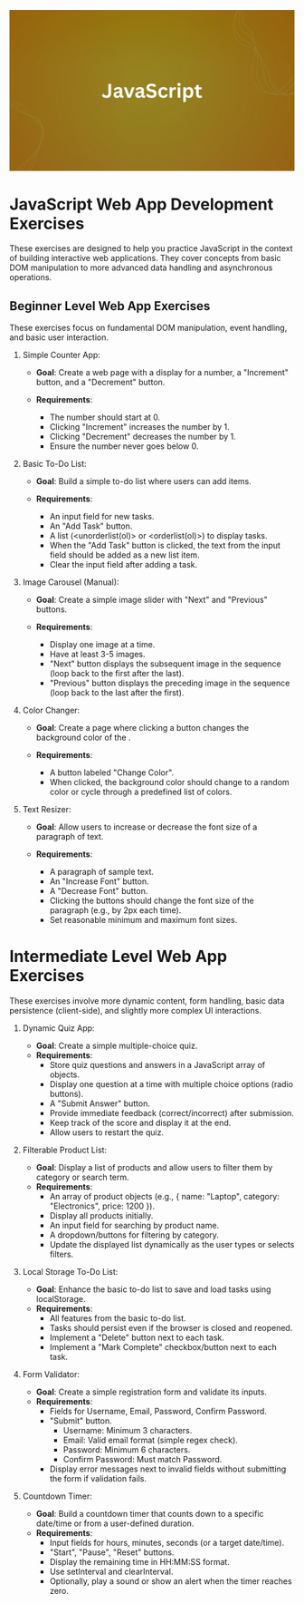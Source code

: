![JavaScript Background](image/javascript.png)
# JavaScript Web App Development Exercises
These exercises are designed to help you practice JavaScript in the context of building interactive web applications. They cover concepts from basic DOM manipulation to more advanced data handling and asynchronous operations.

## Beginner Level Web App Exercises
These exercises focus on fundamental DOM manipulation, event handling, and basic user interaction.

1. Simple Counter App:
    * **Goal**: Create a web page with a display for a number, a "Increment" button, and a "Decrement" button.

    * **Requirements**: 
        * The number should start at 0.
        * Clicking "Increment" increases the number by 1.
        * Clicking "Decrement" decreases the number by 1.
        * Ensure the number never goes below 0.

2. Basic To-Do List:
    * **Goal**: Build a simple to-do list where users can add items.

    * **Requirements**: 
        * An input field for new tasks.
        * An "Add Task" button.
        * A list (<unorderlist(ol)> or <orderlist(ol)>) to display tasks.
        * When the "Add Task" button is clicked, the text from the input field should be added as a new list item.
        * Clear the input field after adding a task.

3. Image Carousel (Manual):
    * **Goal**: Create a simple image slider with "Next" and "Previous" buttons.

    * **Requirements**: 
        * Display one image at a time.
        * Have at least 3-5 images.
        * "Next" button displays the subsequent image in the sequence (loop back to the first after the last).
        * "Previous" button displays the preceding image in the sequence (loop back to the last after the first).

4. Color Changer:
    * **Goal**: Create a page where clicking a button changes the background color of the <body>.

    * **Requirements**: 
        * A button labeled "Change Color".
        * When clicked, the background color should change to a random color or cycle through a predefined list of colors.

5. Text Resizer:
    * **Goal**: Allow users to increase or decrease the font size of a paragraph of text.

    * **Requirements**: 
        * A paragraph of sample text.
        * An "Increase Font" button.
        * A "Decrease Font" button.
        * Clicking the buttons should change the font size of the paragraph (e.g., by 2px each time).
        * Set reasonable minimum and maximum font sizes.


# Intermediate Level Web App Exercises
These exercises involve more dynamic content, form handling, basic data persistence (client-side), and slightly more complex UI interactions.

1. Dynamic Quiz App:
    * **Goal**: Create a simple multiple-choice quiz.
    * **Requirements**:
        * Store quiz questions and answers in a JavaScript array of objects.
        * Display one question at a time with multiple choice options (radio buttons).
        * A "Submit Answer" button.
        * Provide immediate feedback (correct/incorrect) after submission.
        * Keep track of the score and display it at the end.
        * Allow users to restart the quiz.

2. Filterable Product List:
    * **Goal**: Display a list of products and allow users to filter them by category or search term.
    * **Requirements**: 
        * An array of product objects (e.g., { name: "Laptop", category: "Electronics", price: 1200 }).
        * Display all products initially.
        * An input field for searching by product name.
        * A dropdown/buttons for filtering by category.
        * Update the displayed list dynamically as the user types or selects filters.

3. Local Storage To-Do List:
    * **Goal**: Enhance the basic to-do list to save and load tasks using localStorage.
    * **Requirements**: 
        * All features from the basic to-do list.
        * Tasks should persist even if the browser is closed and reopened.
        * Implement a "Delete" button next to each task.
        * Implement a "Mark Complete" checkbox/button next to each task.

4. Form Validator:
    * **Goal**: Create a simple registration form and validate its inputs.
    * **Requirements**:
        * Fields for Username, Email, Password, Confirm Password.
        * "Submit" button.
            * Username: Minimum 3 characters.
            * Email: Valid email format (simple regex check).
            * Password: Minimum 6 characters.
            * Confirm Password: Must match Password.
        * Display error messages next to invalid fields without submitting the form if validation fails.

5. Countdown Timer:
    * **Goal**: Build a countdown timer that counts down to a specific date/time or from a user-defined duration.
    * **Requirements**: 
        * Input fields for hours, minutes, seconds (or a target date/time).
        * "Start", "Pause", "Reset" buttons.
        * Display the remaining time in HH:MM:SS format.
        * Use setInterval and clearInterval.
        * Optionally, play a sound or show an alert when the timer reaches zero.


